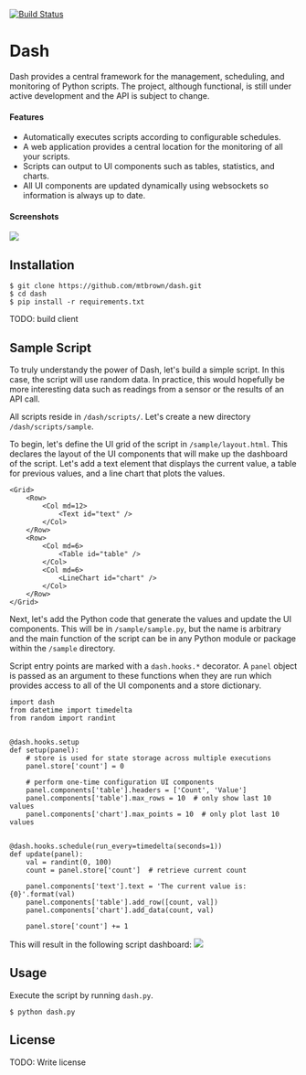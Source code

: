 [![Build Status](https://travis-ci.org/mtbrown/dash.svg?branch=master)](https://travis-ci.org/mtbrown/dash)

# Dash

Dash provides a central framework for the management, scheduling, and monitoring of Python scripts. The project, although functional, is still under active development and the API is subject to change.

#### Features
* Automatically executes scripts according to configurable schedules.
* A web application provides a central location for the monitoring of all your scripts.
* Scripts can output to UI components such as tables, statistics, and charts.
* All UI components are updated dynamically using websockets so information is always up to date.

#### Screenshots
![](http://i.imgur.com/9vbY9B0.png)

## Installation

```
$ git clone https://github.com/mtbrown/dash.git
$ cd dash
$ pip install -r requirements.txt
```
TODO: build client

## Sample Script
To truly understandy the power of Dash, let's build a simple script. In this case, the script will use random data. In practice, this would hopefully be more interesting data such as readings from a sensor or the results of an API call.

All scripts reside in `/dash/scripts/`. Let's create a new directory `/dash/scripts/sample`.

To begin, let's define the UI grid of the script in `/sample/layout.html`. This declares the layout of the UI components that will make up the dashboard of the script. Let's add a text element that displays the current value, a table for previous values, and a line chart that plots the values.
```
<Grid>
    <Row>
        <Col md=12>
            <Text id="text" />
        </Col>
    </Row>
    <Row>
        <Col md=6>
            <Table id="table" />
        </Col>
        <Col md=6>
            <LineChart id="chart" />
        </Col>
    </Row>
</Grid>
```

Next, let's add the Python code that generate the values and update the UI components. This will be in `/sample/sample.py`, but the name is arbitrary and the main function of the script can be in any Python module or package within the `/sample` directory.

Script entry points are marked with a `dash.hooks.*` decorator. A `panel` object is passed as an argument to these functions when they are run which provides access to all of the UI components and a store dictionary.
```
import dash
from datetime import timedelta
from random import randint


@dash.hooks.setup
def setup(panel):
    # store is used for state storage across multiple executions
    panel.store['count'] = 0

    # perform one-time configuration UI components
    panel.components['table'].headers = ['Count', 'Value']
    panel.components['table'].max_rows = 10  # only show last 10 values
    panel.components['chart'].max_points = 10  # only plot last 10 values


@dash.hooks.schedule(run_every=timedelta(seconds=1))
def update(panel):
    val = randint(0, 100)
    count = panel.store['count']  # retrieve current count

    panel.components['text'].text = 'The current value is: {0}'.format(val)
    panel.components['table'].add_row([count, val])
    panel.components['chart'].add_data(count, val)

    panel.store['count'] += 1
```

This will result in the following script dashboard:
![](http://i.imgur.com/ngAaF27.png)

## Usage
Execute the script by running `dash.py`.
```
$ python dash.py
```

## License

TODO: Write license
